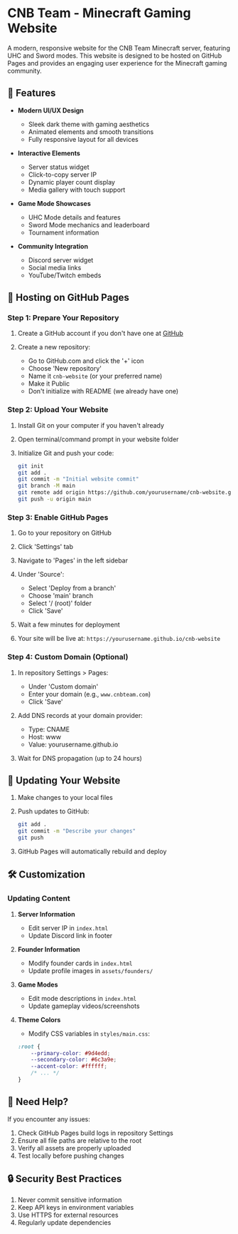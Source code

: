 # CNB Team - Minecraft Gaming Website

A modern, responsive website for the CNB Team Minecraft server, featuring UHC and Sword modes. This website is designed to be hosted on GitHub Pages and provides an engaging user experience for the Minecraft gaming community.

## 🌟 Features

- **Modern UI/UX Design**
  - Sleek dark theme with gaming aesthetics
  - Animated elements and smooth transitions
  - Fully responsive layout for all devices

- **Interactive Elements**
  - Server status widget
  - Click-to-copy server IP
  - Dynamic player count display
  - Media gallery with touch support

- **Game Mode Showcases**
  - UHC Mode details and features
  - Sword Mode mechanics and leaderboard
  - Tournament information

- **Community Integration**
  - Discord server widget
  - Social media links
  - YouTube/Twitch embeds

## 🚀 Hosting on GitHub Pages

### Step 1: Prepare Your Repository

1. Create a GitHub account if you don't have one at [GitHub](https://github.com)

2. Create a new repository:
   - Go to GitHub.com and click the '+' icon
   - Choose 'New repository'
   - Name it `cnb-website` (or your preferred name)
   - Make it Public
   - Don't initialize with README (we already have one)

### Step 2: Upload Your Website

1. Install Git on your computer if you haven't already

2. Open terminal/command prompt in your website folder

3. Initialize Git and push your code:
   ```bash
   git init
   git add .
   git commit -m "Initial website commit"
   git branch -M main
   git remote add origin https://github.com/yourusername/cnb-website.git
   git push -u origin main
   ```

### Step 3: Enable GitHub Pages

1. Go to your repository on GitHub

2. Click 'Settings' tab

3. Navigate to 'Pages' in the left sidebar

4. Under 'Source':
   - Select 'Deploy from a branch'
   - Choose 'main' branch
   - Select '/ (root)' folder
   - Click 'Save'

5. Wait a few minutes for deployment

6. Your site will be live at: `https://yourusername.github.io/cnb-website`

### Step 4: Custom Domain (Optional)

1. In repository Settings > Pages:
   - Under 'Custom domain'
   - Enter your domain (e.g., `www.cnbteam.com`)
   - Click 'Save'

2. Add DNS records at your domain provider:
   - Type: CNAME
   - Host: www
   - Value: yourusername.github.io

3. Wait for DNS propagation (up to 24 hours)

## 🔄 Updating Your Website

1. Make changes to your local files

2. Push updates to GitHub:
   ```bash
   git add .
   git commit -m "Describe your changes"
   git push
   ```

3. GitHub Pages will automatically rebuild and deploy

## 🛠️ Customization

### Updating Content

1. **Server Information**
   - Edit server IP in `index.html`
   - Update Discord link in footer

2. **Founder Information**
   - Modify founder cards in `index.html`
   - Update profile images in `assets/founders/`

3. **Game Modes**
   - Edit mode descriptions in `index.html`
   - Update gameplay videos/screenshots

4. **Theme Colors**
   - Modify CSS variables in `styles/main.css`:
   ```css
   :root {
       --primary-color: #9d4edd;
       --secondary-color: #6c3a9e;
       --accent-color: #ffffff;
       /* ... */
   }
   ```

## 📝 Need Help?

If you encounter any issues:
1. Check GitHub Pages build logs in repository Settings
2. Ensure all file paths are relative to the root
3. Verify all assets are properly uploaded
4. Test locally before pushing changes

## 🔒 Security Best Practices

1. Never commit sensitive information
2. Keep API keys in environment variables
3. Use HTTPS for external resources
4. Regularly update dependencies